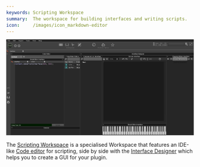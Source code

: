 ```yaml
---
keywords: Scripting Workspace
summary:  The workspace for building interfaces and writing scripts.
icon:     /images/icon_markdown-editor
---
```


![](images/custom/scripting_workspace.png)

The [Scripting Workspace](/working-with-hise/workspaces/scripting-workspace) is a specialised Workspace that features an IDE-like [Code editor](/working-with-hise/workspaces/scripting-workspace/code-editor) for scripting, side by side with the [Interface Designer](/working-with-hise/workspaces/scripting-workspace/canvas) which helps you to create a GUI for your plugin. 
